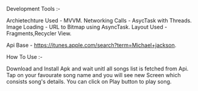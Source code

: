 Development Tools :-

Archietechture Used - MVVM.
Networking Calls - AsycTask with Threads.
Image Loading - URL to Bitmap using AsyncTask.
Layout Used - Fragments,Recycler View.

Api Base - https://itunes.apple.com/search?term=Michael+jackson.


How To Use :-


Download and Install Apk and wait unitl all songs list is fetched from Api.
Tap on your favourate song name and you will see new Screen which consists song's details.
You can click on Play button to play song.



